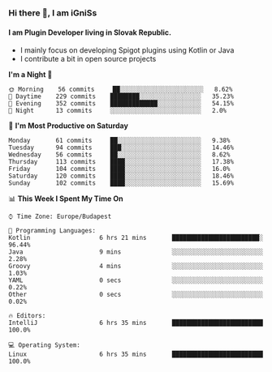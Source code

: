 ### Hi there 👋, I am iGniSs

#### I am Plugin Developer living in Slovak Republic.
- I mainly focus on developing Spigot plugins using Kotlin or Java
- I contribute a bit in open source projects

<!--START_SECTION:waka-->
**I'm a Night 🦉** 

```text
🌞 Morning    56 commits     ██░░░░░░░░░░░░░░░░░░░░░░░   8.62% 
🌆 Daytime    229 commits    ████████░░░░░░░░░░░░░░░░░   35.23% 
🌃 Evening    352 commits    █████████████░░░░░░░░░░░░   54.15% 
🌙 Night      13 commits     ░░░░░░░░░░░░░░░░░░░░░░░░░   2.0%

```
📅 **I'm Most Productive on Saturday** 

```text
Monday       61 commits     ██░░░░░░░░░░░░░░░░░░░░░░░   9.38% 
Tuesday      94 commits     ███░░░░░░░░░░░░░░░░░░░░░░   14.46% 
Wednesday    56 commits     ██░░░░░░░░░░░░░░░░░░░░░░░   8.62% 
Thursday     113 commits    ████░░░░░░░░░░░░░░░░░░░░░   17.38% 
Friday       104 commits    ████░░░░░░░░░░░░░░░░░░░░░   16.0% 
Saturday     120 commits    ████░░░░░░░░░░░░░░░░░░░░░   18.46% 
Sunday       102 commits    ████░░░░░░░░░░░░░░░░░░░░░   15.69%

```


📊 **This Week I Spent My Time On** 

```text
⌚︎ Time Zone: Europe/Budapest

💬 Programming Languages: 
Kotlin                   6 hrs 21 mins       ████████████████████████░   96.44% 
Java                     9 mins              ░░░░░░░░░░░░░░░░░░░░░░░░░   2.28% 
Groovy                   4 mins              ░░░░░░░░░░░░░░░░░░░░░░░░░   1.03% 
YAML                     0 secs              ░░░░░░░░░░░░░░░░░░░░░░░░░   0.22% 
Other                    0 secs              ░░░░░░░░░░░░░░░░░░░░░░░░░   0.02%

🔥 Editors: 
IntelliJ                 6 hrs 35 mins       █████████████████████████   100.0%

💻 Operating System: 
Linux                    6 hrs 35 mins       █████████████████████████   100.0%

```


<!--END_SECTION:waka-->